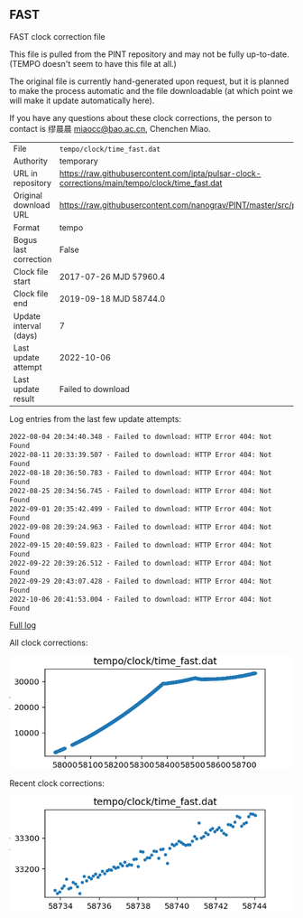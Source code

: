 
## FAST

FAST clock correction file

This file is pulled from the PINT repository and may not be fully up-to-date.
(TEMPO doesn't seem to have this file at all.)

The original file is currently hand-generated upon request, but it is
planned to make the process automatic and the file downloadable (at
which point we will make it update automatically here).

If you have any questions about these clock corrections, the person
to contact is 缪晨晨 <miaocc@bao.ac.cn>, Chenchen Miao.

|     |     |
|:--- |:--- |
| File | `tempo/clock/time_fast.dat` |
| Authority | temporary |
| URL in repository | <https://raw.githubusercontent.com/ipta/pulsar-clock-corrections/main/tempo/clock/time_fast.dat> |
| Original download URL | <https://raw.githubusercontent.com/nanograv/PINT/master/src/pint/data/runtime/time_fast.dat> |
| Format | tempo |
| Bogus last correction | False |
| Clock file start | 2017-07-26 MJD 57960.4 |
| Clock file end | 2019-09-18 MJD 58744.0 |
| Update interval (days) | 7 |
| Last update attempt | 2022-10-06 |
| Last update result | Failed to download |

Log entries from the last few update attempts:
```
2022-08-04 20:34:40.348 - Failed to download: HTTP Error 404: Not Found
2022-08-11 20:33:39.507 - Failed to download: HTTP Error 404: Not Found
2022-08-18 20:36:50.783 - Failed to download: HTTP Error 404: Not Found
2022-08-25 20:34:56.745 - Failed to download: HTTP Error 404: Not Found
2022-09-01 20:35:42.499 - Failed to download: HTTP Error 404: Not Found
2022-09-08 20:39:24.963 - Failed to download: HTTP Error 404: Not Found
2022-09-15 20:40:59.823 - Failed to download: HTTP Error 404: Not Found
2022-09-22 20:39:26.512 - Failed to download: HTTP Error 404: Not Found
2022-09-29 20:43:07.428 - Failed to download: HTTP Error 404: Not Found
2022-10-06 20:41:53.004 - Failed to download: HTTP Error 404: Not Found
```
[Full log](https://raw.githubusercontent.com/ipta/pulsar-clock-corrections/main/log/tempo/clock/time_fast.dat.log)


All clock corrections:

![plot of all clock corrections](time_fast.dat.png "All corrections")

Recent clock corrections:

![plot of recent clock corrections](time_fast.dat.short.png "Recent corrections")

